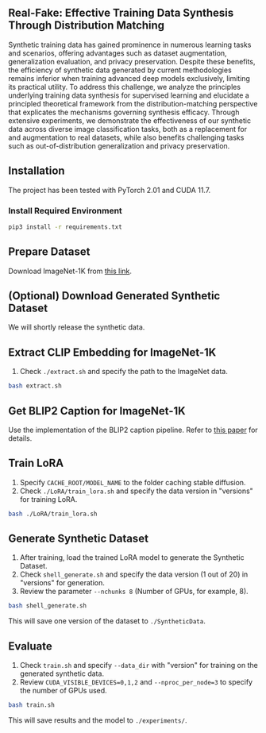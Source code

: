 ## Real-Fake: Effective Training Data Synthesis Through Distribution Matching

Synthetic training data has gained prominence in numerous learning tasks and scenarios, offering advantages such as dataset augmentation, generalization evaluation, and privacy preservation. Despite these benefits, the efficiency of synthetic data generated by current methodologies remains inferior when training advanced deep models exclusively, limiting its practical utility. To address this challenge, we analyze the principles underlying training data synthesis for supervised learning and elucidate a principled theoretical framework from the distribution-matching perspective that explicates the mechanisms governing synthesis efficacy. Through extensive experiments, we demonstrate the effectiveness of our synthetic data across diverse image classification tasks, both as a replacement for and augmentation to real datasets, while also benefits challenging tasks such as out-of-distribution generalization and privacy preservation.


## Installation

The project has been tested with PyTorch 2.01 and CUDA 11.7.

### Install Required Environment

```bash
pip3 install -r requirements.txt
```

## Prepare Dataset

Download ImageNet-1K from [this link](https://www.image-net.org/download.php).

## (Optional) Download Generated Synthetic Dataset

We will shortly release the synthetic data.

## Extract CLIP Embedding for ImageNet-1K

1. Check `./extract.sh` and specify the path to the ImageNet data.

```bash
bash extract.sh
```

## Get BLIP2 Caption for ImageNet-1K

Use the implementation of the BLIP2 caption pipeline. Refer to [this paper](https://arxiv.org/abs/2307.08526) for details.

## Train LoRA

1. Specify `CACHE_ROOT/MODEL_NAME` to the folder caching stable diffusion.
2. Check `./LoRA/train_lora.sh` and specify the data version in "versions" for training LoRA.

```bash
bash ./LoRA/train_lora.sh
```

## Generate Synthetic Dataset

1. After training, load the trained LoRA model to generate the Synthetic Dataset.
2. Check `shell_generate.sh` and specify the data version (1 out of 20) in "versions" for generation.
3. Review the parameter `--nchunks 8` (Number of GPUs, for example, 8).

```bash
bash shell_generate.sh
```

This will save one version of the dataset to `./SyntheticData`.

## Evaluate

1. Check `train.sh` and specify `--data_dir` with "version" for training on the generated synthetic data.
2. Review `CUDA_VISIBLE_DEVICES=0,1,2` and `--nproc_per_node=3` to specify the number of GPUs used.

```bash
bash train.sh
```

This will save results and the model to `./experiments/`.
